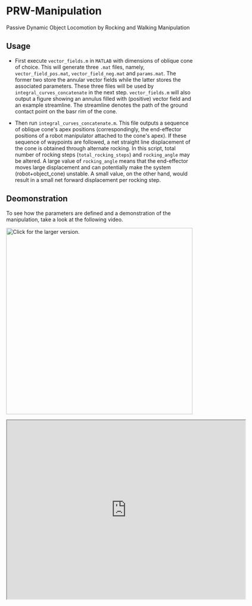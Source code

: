 # PRW-Manipulation
Passive Dynamic Object Locomotion by Rocking and Walking Manipulation

## Usage

- First execute `vector_fields.m` in `MATLAB` with dimensions of oblique cone of choice. This will generate three `.mat` files, namely, `vector_field_pos.mat`, `vector_field_neg.mat` and `params.mat`. The former two store the annular vector fields while the latter stores the associated parameters. These three files will be used by `integral_curves_concatenate` in the next step. `vector_fields.m` will also output a figure showing an annulus filled with (positive) vector field and an example streamline. The streamline denotes the path of the ground contact point on the basr rim of the cone. 

- Then run `integral_curves_concatenate.m`. This file outputs a sequence of oblique cone's apex positions (correspondingly, the end-effector positions of a robot manipulator attached to the cone's apex). If these sequence of waypoints are followed, a net straight line displacement of the cone is obtained through alternate rocking. In this script, total number of rocking steps (`total_rocking_steps`) and `rocking_angle` may be altered. A large value of `rocking_angle` means that the end-effector moves large displacement and can potentially make the system (robot+object_cone) unstable. A small value, on the other hand, would result in a small net forward displacement per rocking step.


## Deomonstration
To see how the parameters are defined and a demonstration of the manipulation, take a look at the following video.

<a href="https://drive.google.com/file/d/1rxQy9nd6O5Jt5PxMQcQ-WqnGz0_dPL5v/preview"><img src="https://drive.google.com/file/d/1rxQy9nd6O5Jt5PxMQcQ-WqnGz0_dPL5v/preview" style="width: 500px; max-width: 100%; height: auto" title="Click for the larger version." /></a>


<iframe src="https://drive.google.com/file/d/1rxQy9nd6O5Jt5PxMQcQ-WqnGz0_dPL5v/preview" width="640" height="480"></iframe>
